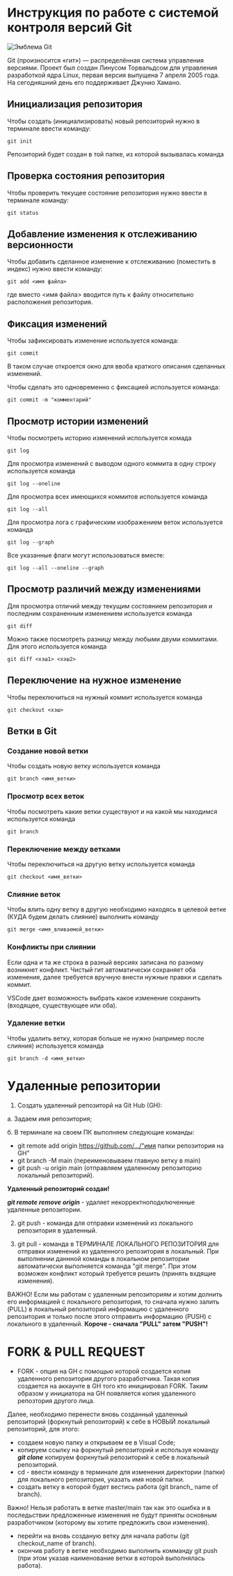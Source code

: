 # **Инструкция по работе с системой контроля версий Git**

![Эмблема Git](git.jpg)

Git (произносится «гит») — распределённая система управления версиями. Проект был создан Линусом Торвальдсом для управления разработкой ядра Linux, первая версия выпущена 7 апреля 2005 года. На сегодняшний день его поддерживает Джунио Хамано.

## Инициализация репозитория

Чтобы создать (инициализировать) новый репозиторий нужно в терминале ввести команду:

    git init

Репозиторий будет создан в той папке, из которой вызывалась команда

## Проверка состояния репозитория

Чтобы проверить текущее состояние репозитория нужно ввести в терминале команду:

    git status

## Добавление изменения к отслеживанию версионности

Чтобы добавить сделанное изменение к отслеживанию (поместить в индекс) нужно ввести команду:

    git add <имя файла>

где вместо <имя файла> вводится путь к файлу относительно расположения репозитория.

## Фиксация изменений

Чтобы зафиксировать изменение используется команда:

    git commit

В таком случае откроется окно для ввоба краткого описания сделанных изменений.

Чтобы сделать это одновременно с фиксацией используется команда:

    git commit -m "комментарий"

## Просмотр истории изменений

Чтобы посмотреть историю изменений используется комада

    git log

Для просмотра изменений с выводом одного коммита в одну строку используется команда

    git log --oneline

Для просмотра всех имеющихся коммитов используется команда

    git log --all

Для просмотра лога с графическим изображением веток используется команда

    git log --graph

Все указанные флаги могут использоваться вместе:

    git log --all --oneline --graph

## Просмотр различий между изменениями

Для просмотра отличий между текущим состоянием репозитория и последним сохраненным изменением используется команда

    git diff

Можно также посмотреть разницу между любыми двуми коммитами. Для этого используется команда

    git diff <хэш1> <хэш2>

## Переключение на нужное изменение

Чтобы переключиться на нужный коммит используется команда

    git checkout <хэш>

## Ветки в Git

### Создание новой ветки

Чтобы создать новую ветку используется команда

    git branch <имя_ветки>

### Просмотр всех веток

Чтобы посмотреть какие ветки существуют и на какой мы находимся используется команда

    git branch

### Переключение между ветками

Чтобы переключиться на другую ветку используется команда

    git checkout <имя_ветки>

### Слияние веток

Чтобы влить одну ветку в другую необходимо находясь в целевой ветке (КУДА будем делать слияние) выполнить команду

    git merge <имя_вливаемой_ветки>

### Конфликты при слиянии

Если одна и та же строка в разный версиях записана по разному возникнет конфликт.
Чистый гит автоматически сохраняет оба изменения, далее требуется вручную внести нужные правки и сделать коммит.

VSСode дает возможность выбрать какое изменение сохранить (входящее, существующее или оба).

### Удаление ветки

Чтобы удалить ветку, которая больше не нужно (например после слияния) используется команда

    git branch -d <имя_ветки>

# **Удаленные репозитории**

1. Создать удаленный репозиторй на Git Hub (GH):

а. Задаем имя репозитория;

б. В терминале на своем ПК выполняем следующие команды:
* git remote add origin https://github.com/.../"имя папки репозитория на GH"
* git branch -M main (переименовываем главную ветку в main)
* git push -u origin main (отправляем удаленному репозиторию локальный репозиторий).

**Удаленный репозиторий создан!**

**_git remote remove origin_** - удаляет некорректноподключенные удаленные репозитории.

2. git push - команда для отправки изменений из локального репозитория в удаленный.

3.  git pull - команда в ТЕРМИНАЛЕ ЛОКАЛЬНОГО РЕПОЗИТОРИЯ для отправки изменений из удаленного репозитория в локальный. При выполнении даннной команды в локальном репозитории автоматически выполняется команда "git merge". При этом возможен конфликт который требуется решить (принять вхдящие изменения).

ВАЖНО! Если мы работам с удаленным репозиториям и хотим долнить его информацией с локального репозитория, то сначала нужно залить (PULL) в локальный репозиторий информацию с удаленного репозитория и только после этого отправить информацию (PUSH) c локального в удаленный. **Короче - сначала "PULL" затем "PUSH"!** 

# **FORK & PULL REQUEST**

* FORK - опция на GH c помощью которой создается копия удаленного репозитория другого разработчика. Такая копия создается на аккаунте в GH того кто инициировал FORK. Таким образом у инициатора на GH появляется копия удаленного репозтория другого лица.

Далее, необходимо перенести вновь созданный удаленный репозиторий (форкнутый репозиторий) к себе в НОВЫЙ локальный репозиторий, для этого:
* создаем новую папку и открываем ее в Visual Code;
* копируем ссылку на форкнутый репозиторий и используя команду **_git clone_** копируем форкнутый репозиторий к себе в локальный репозиторий. 
* cd - ввести команду в терминале для изменения директории (папки) для локального репозитория, указать имя новой папки.
* создать ветку в которой будет вестись работа (git branch_ name of branch). 

Важно! Нельзя работать в ветке master/main так как это ошибка и в последьствии предложенные изменения не будут приняты основным разработчиком (которому вы хотите предложить свои изменения).

* перейти на вновь созданую ветку для начала работы (git checkout_name of branch).
* окончив работу в ветке необходимо выполнить комманду git push (при этом указав наименование ветки в которой выполнялась работа).